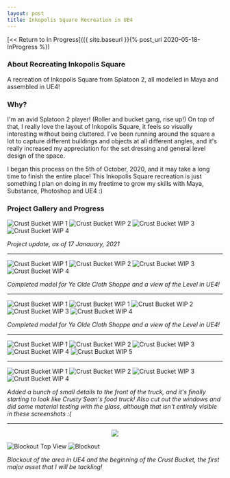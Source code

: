 ```yaml
---
layout: post
title: Inkopolis Square Recreation in UE4
---
```



[<< Return to In Progress]({{ site.baseurl }}{% post_url 2020-05-18-InProgress %})

### **About Recreating Inkopolis Square**
A recreation of Inkopolis Square from Splatoon 2, all modelled in Maya and assembled in UE4! 


### **Why?**
I'm an avid Splatoon 2 player! (Roller and bucket gang, rise up!) 
On top of that, I really love the layout of Inkopolis Square, it feels so visually interesting without being cluttered. I've been running around the square a lot to capture different buildings and objects at all different angles, and it's really increased my appreciation for the set dressing and general level design of the space.

I began this process on the 5th of October, 2020, and it may take a long time to finish the entire place! This Inkopolis Square recreation is just something I plan on doing in my freetime to grow my skills with Maya, Substance, Photoshop and UE4 :)


### **Project Gallery and Progress**

![Crust Bucket WIP 1](/assets/artwork/MyGames/InkopolisSquareRecreation/Recreation_17Jan.jpg)
![Crust Bucket WIP 2](/assets/artwork/MyGames/InkopolisSquareRecreation/Recreation_17Jan2.jpg)
![Crust Bucket WIP 3](/assets/artwork/MyGames/InkopolisSquareRecreation/Recreation_17Jan3.jpg)
![Crust Bucket WIP 4](/assets/artwork/MyGames/InkopolisSquareRecreation/Recreation_17Jan4.jpg)

_Project update, as of 17 Janauary, 2021_

________________________________________________________________________________________________________


![Crust Bucket WIP 1](/assets/artwork/MyGames/InkopolisSquareRecreation/ShellaFresh_WIP1.1.jpg)
![Crust Bucket WIP 2](/assets/artwork/MyGames/InkopolisSquareRecreation/ShellaFresh_WIP1.2.jpg)
![Crust Bucket WIP 3](/assets/artwork/MyGames/InkopolisSquareRecreation/ShellaFresh_WIP1.3.jpg)
![Crust Bucket WIP 4](/assets/artwork/MyGames/InkopolisSquareRecreation/ShellaFresh_WIP1.4.jpg)

_Completed model for Ye Olde Cloth Shoppe and a view of the Level in UE4!_

________________________________________________________________________________________________________


![Crust Bucket WIP 1](/assets/artwork/MyGames/InkopolisSquareRecreation/InkopolisSquareRecreation_21Oct.jpg)
![Crust Bucket WIP 1](/assets/artwork/MyGames/InkopolisSquareRecreation/ClothesShoppe_WIP3.1.jpg)
![Crust Bucket WIP 2](/assets/artwork/MyGames/InkopolisSquareRecreation/ClothesShoppe_WIP3.2.jpg)
![Crust Bucket WIP 3](/assets/artwork/MyGames/InkopolisSquareRecreation/ClothesShoppe_WIP3.3.jpg)
![Crust Bucket WIP 4](/assets/artwork/MyGames/InkopolisSquareRecreation/ClothesShoppe_WIP3.4.jpg)

_Completed model for Ye Olde Cloth Shoppe and a view of the Level in UE4!_

________________________________________________________________________________________________________


![Crust Bucket WIP 1](/assets/artwork/MyGames/InkopolisSquareRecreation/CrustBucket_WIP6.1.jpg)
![Crust Bucket WIP 2](/assets/artwork/MyGames/InkopolisSquareRecreation/CrustBucket_WIP6.2.jpg)
![Crust Bucket WIP 3](/assets/artwork/MyGames/InkopolisSquareRecreation/CrustBucket_WIP6.3.jpg)
![Crust Bucket WIP 4](/assets/artwork/MyGames/InkopolisSquareRecreation/CrustBucket_WIP6.5.jpg)
![Crust Bucket WIP 5](/assets/artwork/MyGames/InkopolisSquareRecreation/CrustBucket_WIP6.8.jpg)

_______________________________________________________________________________________________________


![Crust Bucket WIP 1](/assets/artwork/MyGames/InkopolisSquareRecreation/CrustBucket_WIP2.jpg)
![Crust Bucket WIP 2](/assets/artwork/MyGames/InkopolisSquareRecreation/CrustBucket_WIP2.4.jpg)
![Crust Bucket WIP 3](/assets/artwork/MyGames/InkopolisSquareRecreation/CrustBucket_WIP2.3.jpg)
![Crust Bucket WIP 4](/assets/artwork/MyGames/InkopolisSquareRecreation/CrustBucket_WIP2.2.jpg)

_Added a bunch of small details to the front of the truck, and it's finally starting to look like Crusty Sean's food truck! Also cut out the windows and did some material testing with the glass, although that isn't entirely visible in these screenshots :(_

_______________________________________________________________________________________________________


<div align="center">
<img src="https://media.giphy.com/media/42M6xcwL8PIBO3EjQE/giphy.gif"> 
</div>

![Blockout Top View](/assets/artwork/MyGames/InkopolisSquareRecreation/InkopolisSquareRecreation_BlockoutTopView.jpg)
![Blockout](/assets/artwork/MyGames/InkopolisSquareRecreation/InkopolisSquareRecreation_BlackoutFromBackView.png)

_Blockout of the area in UE4 and the beginning of the Crust Bucket, the first major asset that I will be tackling!_